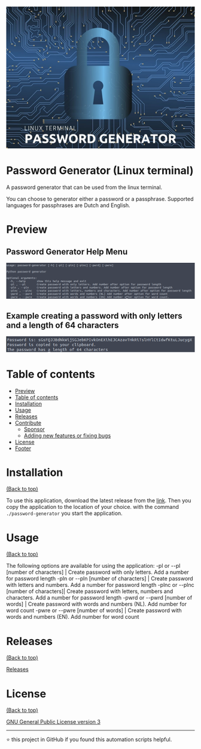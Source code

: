 <p align="center" style="height: 200; width: 300;">
	<img alt="Logo" src="https://raw.githubusercontent.com/jebr/linux-scripts/main/demo/images/password-generator.jpg">
</p>

# Password Generator (Linux terminal)

A password generator that can be used from the linux terminal.

You can choose to generator either a password or a passphrase. Supported languages for passphrases are Dutch and English.

# Preview

## Password Generator Help Menu
<img src="https://raw.githubusercontent.com/jebr/linux-scripts/main/demo/images/password-gen-01.png">

## Example creating a password with only letters and a length of 64 characters
<img src="https://raw.githubusercontent.com/jebr/linux-scripts/main/demo/images/password-gen-02.png">


# Table of contents
- [Preview](#preview)
- [Table of contents](#table-of-contents)
- [Installation](#installation)
- [Usage](#usage)
- [Releases](#development)
- [Contribute](#contribute)
    - [Sponsor](#sponsor)
    - [Adding new features or fixing bugs](#adding-new-features-or-fixing-bugs)
- [License](#license)
- [Footer](#footer)

# Installation
[(Back to top)](#table-of-contents)

To use this application, download the latest release from the [link](https://github.com/jebr/linux-scripts/releases). Then you copy the application to the location of your choice. with the command `./password-generator` you start the application. 

# Usage
[(Back to top)](#table-of-contents)

The following options are available for using the application: 
-pl or --pl [number of characters]    | Create password with only letters. Add a number for password length
-pln or --pln [number of characters]  | Create password with letters and numbers. Add a number for password length
-plnc or --plnc [number of characters]| Create password with letters, numbers and characters. Add a number for password length
-pwrd or --pwrd [number of words]     | Create password with words and numbers (NL). Add number for word count
-pwre or --pwre [number of words]     | Create password with words and numbers (EN). Add number for word count

# Releases
[(Back to top)](#table-of-contents)

[Releases](https://github.com/jebr/linux-scripts/releases)

# License
[(Back to top)](#table-of-contents)

[GNU General Public License version 3](https://raw.githubusercontent.com/jebr/linux-scripts/v1.0/LICENSE)

<hr>

:star: this project in GitHub if you found this automation scripts helpful.
